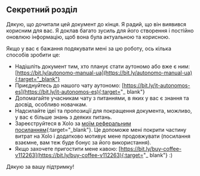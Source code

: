 ## Секретний розділ

Дякую, що дочитали цей документ до кінця. Я радий, що він виявився корисним для вас. Я доклав багато зусиль для його
створення і постійно оновлюю інформацію, щоб вона була актуальною та корисною.

Якщо у вас є бажання подякувати мені за цю роботу, ось кілька способів зробити це:

- Надішліть документ тим, хто планує стати аутономо або вже є
  ним: [https://bit.ly/autonomo-manual-ua](https://bit.ly/autonomo-manual-ua){:target="_blank"}
- Приєднуйтесь до нашого чату аутономо: [https://bit.ly/it-autonomos-es](https://bit.ly/it-autonomos-es){:target="_
  blank"}
- Допомагайте учасникам чату з питаннями, в яких у вас є знання та досвід, особливо новачкам.
- Надсилайте ідеї та пропозиції для покращення документа, можливо, у вас є більше знань з деяких питань.
- Зареєструйтеся в Xolo за [моїм реферальним посиланням](https://bit.ly/xolosignup){:target="_blank"}. Це допоможе мені
  покрити частину витрат на Xolo і додатково мотивує мене продовжувати (посилання взаємне, вам теж буде бонус за його
  використання).
- Якщо захочете пригостити мене кавою: [https://bit.ly/buy-coffee-v112263](https://bit.ly/buy-coffee-v112263){:target="_
  blank"} :)

Дякую за вашу підтримку!
